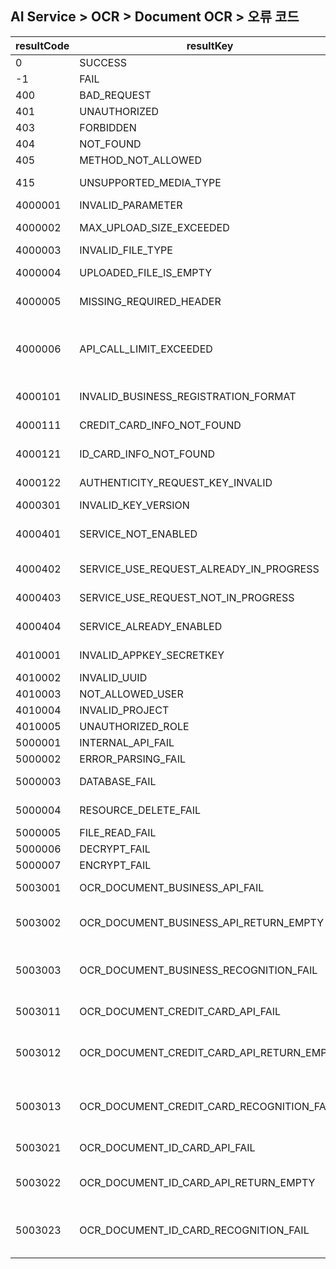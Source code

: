 ## AI Service > OCR > Document OCR > 오류 코드

| resultCode | resultKey | resultMessage |
|---|---|----|
| 0 | SUCCESS | Success |
| -1 | FAIL | Unknown error. |
| 400 | BAD_REQUEST | Bad Request |
| 401 | UNAUTHORIZED | Unauthorized |
| 403 | FORBIDDEN | Forbidden |
| 404 | NOT_FOUND | Not Found |
| 405 | METHOD_NOT_ALLOWED | Method Not Allowed |
| 415 | UNSUPPORTED_MEDIA_TYPE | Unsupported Media Type |
| 4000001 | INVALID_PARAMETER | Invalid parameter. |
| 4000002 | MAX_UPLOAD_SIZE_EXCEEDED | Max upload file size exceeded. |
| 4000003 | INVALID_FILE_TYPE | Invalid file type. |
| 4000004 | UPLOADED_FILE_IS_EMPTY | Uploaded file is empty.  |
| 4000005 | MISSING_REQUIRED_HEADER | Required headers is missing.  |
| 4000006 | API_CALL_LIMIT_EXCEEDED | Api call limit exceeded, If you need to adjust the limit, please contact customer service.  |
| 4000101 | INVALID_BUSINESS_REGISTRATION_FORMAT | Invalid business registration format. |
| 4000111 | CREDIT_CARD_INFO_NOT_FOUND | Credit card info not found. |
| 4000121 | ID_CARD_INFO_NOT_FOUND | Id card info not found. |
| 4000122 | AUTHENTICITY_REQUEST_KEY_INVALID | Request Key is invalid or expired. |
| 4000301 | INVALID_KEY_VERSION | Invalid key version. |
| 4000401 | SERVICE_NOT_ENABLED | Service not enabled. Please submit service use request. |
| 4000402 | SERVICE_USE_REQUEST_ALREADY_IN_PROGRESS | Service use request already in progress. |
| 4000403 | SERVICE_USE_REQUEST_NOT_IN_PROGRESS | Service use request not in progress. |
| 4000404 | SERVICE_ALREADY_ENABLED | Service already enabled. |
| 4010001 | INVALID_APPKEY_SECRETKEY | Invalid appKey or secretKey. |
| 4010002 | INVALID_UUID | Invalid uuid. |
| 4010003 | NOT_ALLOWED_USER | Not allowed user. |
| 4010004 | INVALID_PROJECT | Invalid project.  |
| 4010005 | UNAUTHORIZED_ROLE | Unauthorized role.  |
| 5000001 | INTERNAL_API_FAIL | Internal Api fail.  |
| 5000002 | ERROR_PARSING_FAIL | Error parsing fail. |
| 5000003 | DATABASE_FAIL | Database server error. |
| 5000004 | RESOURCE_DELETE_FAIL | All or some resource delete fail. |
| 5000005 | FILE_READ_FAIL | File read fail. |
| 5000006 | DECRYPT_FAIL | File decrypt fail. |
| 5000007 | ENCRYPT_FAIL | File encrypt fail. |
| 5003001 | OCR_DOCUMENT_BUSINESS_API_FAIL | Document(business) OCR Api fail. |
| 5003002 | OCR_DOCUMENT_BUSINESS_API_RETURN_EMPTY | Document(business) OCR Api returned empty body. |
| 5003003 | OCR_DOCUMENT_BUSINESS_RECOGNITION_FAIL | Document(business) OCR failed to recognize the document. |
| 5003011 | OCR_DOCUMENT_CREDIT_CARD_API_FAIL | Document(credit card) OCR Api fail. |
| 5003012 | OCR_DOCUMENT_CREDIT_CARD_API_RETURN_EMPTY | Document(credit card) OCR Api returned empty body. |
| 5003013 | OCR_DOCUMENT_CREDIT_CARD_RECOGNITION_FAIL | Document(credit card) OCR failed to recognize the document. |
| 5003021 | OCR_DOCUMENT_ID_CARD_API_FAIL | Document(id card) OCR Api fail. |
| 5003022 | OCR_DOCUMENT_ID_CARD_API_RETURN_EMPTY | Document(id card) OCR Api returned empty body. |
| 5003023 | OCR_DOCUMENT_ID_CARD_RECOGNITION_FAIL | Document(id card) OCR failed to recognize the document. |
